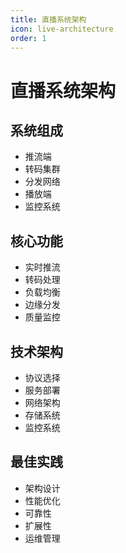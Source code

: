 ```yaml
---
title: 直播系统架构
icon: live-architecture
order: 1
---
```


# 直播系统架构

## 系统组成
- 推流端
- 转码集群
- 分发网络
- 播放端
- 监控系统

## 核心功能
- 实时推流
- 转码处理
- 负载均衡
- 边缘分发
- 质量监控

## 技术架构
- 协议选择
- 服务部署
- 网络架构
- 存储系统
- 监控系统

## 最佳实践
- 架构设计
- 性能优化
- 可靠性
- 扩展性
- 运维管理
